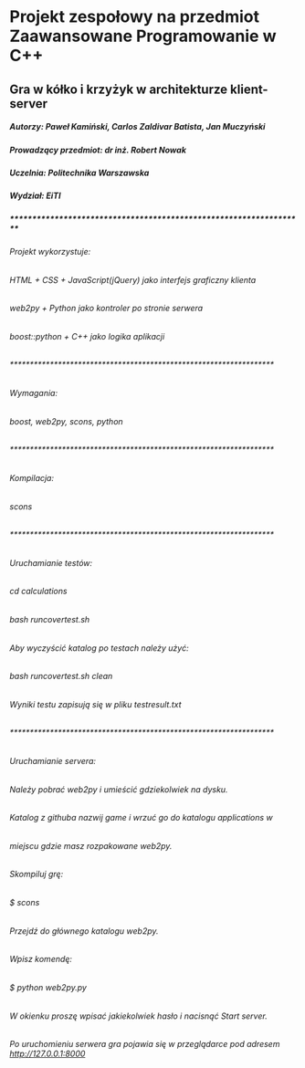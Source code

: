 # Projekt zespołowy na przedmiot Zaawansowane Programowanie w C++ 
## Gra w kółko i krzyżyk w architekturze klient-server
##### Autorzy: Paweł Kamiński, Carlos Zaldivar Batista, Jan Muczyński
##### Prowadzący przedmiot: dr inż. Robert Nowak
##### Uczelnia: Politechnika Warszawska
##### Wydział: EiTI
##### ******************************************************************
###### Projekt wykorzystuje:
###### HTML + CSS + JavaScript(jQuery) jako interfejs graficzny klienta
###### web2py + Python jako kontroler po stronie serwera
###### boost::python + C++ jako logika aplikacji
###### ******************************************************************
###### Wymagania:
###### boost, web2py, scons, python 
###### ******************************************************************
###### Kompilacja:
###### scons
###### ******************************************************************
###### Uruchamianie testów:
###### cd calculations
###### bash runcovertest.sh
######
###### Aby wyczyścić katalog po testach należy użyć:
###### bash runcovertest.sh clean
###### Wyniki testu zapisują się w pliku testresult.txt
###### ******************************************************************
###### Uruchamianie servera:
###### Należy pobrać web2py i umieścić gdziekolwiek na dysku.
###### Katalog z githuba nazwij game i wrzuć go do katalogu applications w
###### miejscu gdzie masz rozpakowane web2py.
###### Skompiluj grę:
###### $ scons
###### Przejdź do głównego katalogu web2py.
###### Wpisz komendę:
###### $ python web2py.py
###### W okienku proszę wpisać jakiekolwiek hasło i nacisnąć Start server.
###### Po uruchomieniu serwera gra pojawia się w przeglądarce pod adresem http://127.0.0.1:8000
